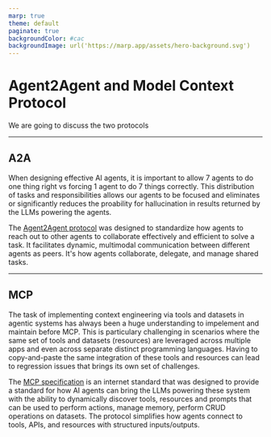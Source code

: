 ```yaml
---
marp: true
theme: default
paginate: true
backgroundColor: #cac
backgroundImage: url('https://marp.app/assets/hero-background.svg')
---
```



# Agent2Agent and Model Context Protocol

We are going to discuss the two protocols

---

## A2A
When designing effective AI agents, it is important to allow 7 agents to do one thing right vs forcing 1 agent to do 7 things correctly. 
This distribution of tasks and responsibilities allows our agents to be focused and eliminates or significantly reduces the proability for hallucination in results returned by the LLMs powering the agents.


The [Agent2Agent protocol](https://a2a-protocol.org/latest/) was designed to standardize how agents to reach out to other agents to collaborate effectively and efficient to solve a task. It facilitates dynamic, multimodal communication between different agents as peers. It's how agents collaborate, delegate, and manage shared tasks.

---

## MCP
The task of implementing context engineering via tools and datasets in agentic systems has always been a huge understanding to impelement and maintain before MCP. This is particulary challenging in scenarios where the same set of tools and datasets (resources) are leveraged across multiple apps and even across separate distinct programming languages. Having to copy-and-paste the same integration of these tools and resources can lead to regression issues that brings its own set of challenges.

The [MCP specification](https://modelcontextprotocol.io/specification/2025-06-18) is an internet standard that was designed to provide a standard for how AI agents can bring the LLMs powering these system with the ability to dynamically discover tools, resources and prompts that can be used to perform actions, manage memory, perform CRUD operations on datasets. The protocol simplifies how agents connect to tools, APIs, and resources with structured inputs/outputs.
